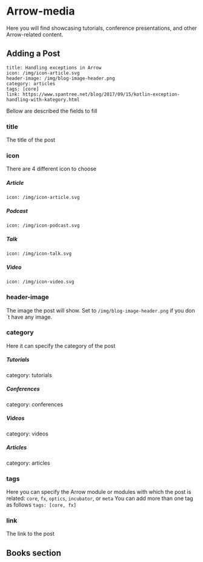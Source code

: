 # Arrow-media

Here you will find showcasing tutorials, conference presentations, and other Arrow-related content.

## Adding a Post

```
title: Handling exceptions in Arrow
icon: /img/icon-article.svg
header-image: /img/blog-image-header.png
category: articles
tags: [core]
link: https://www.spantree.net/blog/2017/09/15/kotlin-exception-handling-with-kategory.html
```
Bellow are described the fields to fill

### title
The title of the post
### icon
There are 4 different icon to choose
##### Article
`icon: /img/icon-article.svg`
##### Podcast
`icon: /img/icon-podcast.svg`
##### Talk
`icon: /img/icon-talk.svg`
##### Video
`icon: /img/icon-video.svg`

### header-image
The image the post will show.
Set to `/img/blog-image-header.png` if you don´t have any image.
### category
Here it can specify the category of the post
##### Tutorials
category: tutorials
##### Conferences
category: conferences
##### Videos
category: videos
##### Articles
category: articles
### tags
Here you can specify the Arrow module or modules with which the post is related: `core`, `fx`, `optics`, `incubator`, or `meta`
You can add more than one tag as follows
`tags: [core, fx]`
### link
The link to the post



## Books section
